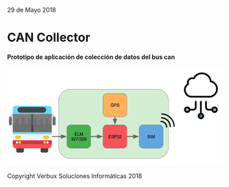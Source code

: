  29 de Mayo 2018

 # CAN Collector
 
 #### Prototipo de aplicación de colección de datos del bus can

![Diagrama del sistema](DiagrmaCntrlFlota.png)
 
Copyright Verbux Soluciones Informáticas 2018
